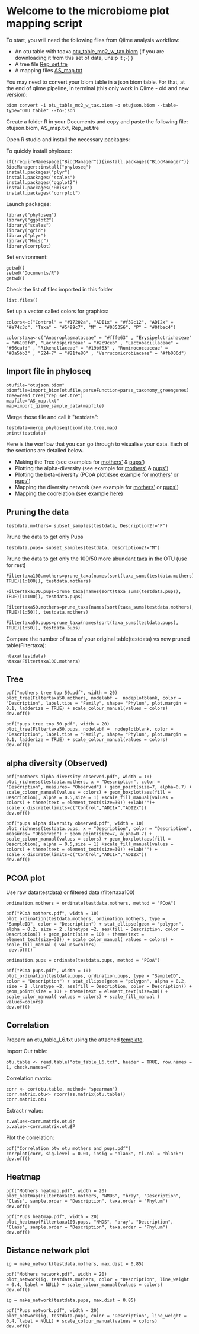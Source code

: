 # **Welcome to the microbiome plot mapping script**

To start, you will need the following files from Qiime analysis workflow:

- An otu table with tqaxa [otu_table_mc2_w_tax.biom](./otujson.biom.zip) (if you are downloading it from this set of data, unzip it ;-) )
- A tree file [Rep_set.tre](./rep_set.tre)
- A mapping files [AS_map.txt](./AS_map.txt)

You may need to convert your biom table in a json biom table. For that, at the end of qiime pipeline, in terminal (this only work in Qiime - old and new version):
```
biom convert -i otu_table_mc2_w_tax.biom -o otujson.biom --table-type="OTU table" --to-json
```
Create a folder R in your Documents and copy and paste the following file: otujson.biom, AS_map.txt, Rep_set.tre

Open R studio and install the necessary packages:

To quickly install phyloseq:
```
if(!requireNamespace("BiocManager")){install.packages("BiocManager")} 
BiocManager::install("phyloseq")
install.packages("plyr")
install.packages("scales")
install.packages("ggplot2")
install.packages("Hmisc")
install.packages("corrplot")
```

Launch packages:
```
library("phyloseq")
library("ggplot2")
library("scales")
library("grid")
library("plyr")
library("Hmisc")
library(corrplot)
```

Set environment:

```
getwd()
setwd("Documents/R")
getwd()
```

Check the list of files imported in this folder
```
list.files()
```

Set up a vector called colors for graphics:
```
colors<-c("Control" = "#17202a", "ADI1x" = "#f39c12", "ADI2x" = "#e74c3c", "Taxa" = "#5499c7", "M" = "#035356", "P" = "#0fbec4")

colorstaxa<-c("Anaeroplasmataceae" = "#fffe63" , "Erysipelotrichaceae" = "#6100fd", "Lachnospiraceae" = "#2c9ceb" , "Lactobacillaceae" = "#66cafd" , "Rikenellaceae" = "#19bf63" , "Ruminococcaceae" = "#0a5bb3" , "S24-7" = "#21fe80" , "Verrucomicrobiaceae" = "#fb006d")
```
## **Import file in phyloseq**

```
otufile="otujson.biom"
biomfile=import_biom(otufile,parseFunction=parse_taxonomy_greengenes)
tree=read_tree("rep_set.tre")
mapfile="AS_map.txt" 
map=import_qiime_sample_data(mapfile)
```
Merge those file and call it "testdata":

```
testdata=merge_phyloseq(biomfile,tree,map)
print(testdata)
```

Here is the worflow that you can go through to visualise your data. Each of the sections are detailed below.

- Making the Tree (see examples for [mothers'](tree_mothers.pdf) & [pups'](tree_pups.pdf))
- Plotting the alpha-diversity (see example for [mothers'](alpha_diversity_mothers.pdf) & [pups'](alpha_diversity_pups.pdf))
- Plotting the beta-diversity (PCoA plot)(see example for [mothers'](PCoA_mothers.pdf) or [pups'](PCoA_pups.pdf))
- Mapping the diversity network (see example for [mothers'](network_mothers.pdf) or [pups'](network_pups.pdf))
- Mapping the coorelation (see example [here](correlation_otu.pdf))

## **Pruning the data**
```
testdata.mothers= subset_samples(testdata, Description2!="P")
```
Prune the data to get only Pups
```
testdata.pups= subset_samples(testdata, Description2!="M")
```

Prune the data to get only the 100/50 more abundant taxa in the OTU (use for rest)
```
Filtertaxa100.mothers=prune_taxa(names(sort(taxa_sums(testdata.mothers), TRUE)[1:100]), testdata.mothers)

Filtertaxa100.pups=prune_taxa(names(sort(taxa_sums(testdata.pups), TRUE)[1:100]), testdata.pups)

Filtertaxa50.mothers=prune_taxa(names(sort(taxa_sums(testdata.mothers), TRUE)[1:50]), testdata.mothers)

Filtertaxa50.pups=prune_taxa(names(sort(taxa_sums(testdata.pups), TRUE)[1:50]), testdata.pups)
```
Compare the number of taxa of your original table(testdata) vs new pruned  table(Filtertaxa):
```
ntaxa(testdata)
ntaxa(Filtertaxa100.mothers)
```

## **Tree**
```
pdf("mothers tree top 50.pdf", width = 20)
plot_tree(Filtertaxa50.mothers, nodelabf =  nodeplotblank, color = "Description", label.tips = "Family", shape= "Phylum", plot.margin = 0.1, ladderize = TRUE) + scale_colour_manual(values = colors)
dev.off()
```
```
pdf("pups tree top 50.pdf", width = 20)
plot_tree(Filtertaxa50.pups, nodelabf =  nodeplotblank, color = "Description", label.tips = "Family", shape= "Phylum", plot.margin = 0.1, ladderize = TRUE) + scale_colour_manual(values = colors)
dev.off()
```
## **alpha diversity (Observed)**
```
pdf("mothers alpha diversity observed.pdf", width = 10)
plot_richness(testdata.mothers, x = "Description", color = "Description", measures= "Observed") + geom_point(size=7, alpha=0.7) + scale_colour_manual(values = colors) + geom_boxplot(aes(fill = Description), alpha = 0.5,size = 1) +scale_fill_manual(values = colors) + theme(text = element_text(size=30)) +xlab("")+      scale_x_discrete(limits=c("Control","ADI1x","ADI2x"))
dev.off()
```
```
pdf("pups alpha diversity observed.pdf", width = 10)
plot_richness(testdata.pups, x = "Description", color = "Description", measures= "Observed") + geom_point(size=7, alpha=0.7) + scale_colour_manual(values = colors) + geom_boxplot(aes(fill = Description), alpha = 0.5,size = 1) +scale_fill_manual(values = colors) + theme(text = element_text(size=30)) +xlab("") + scale_x_discrete(limits=c("Control","ADI1x","ADI2x"))
dev.off()
```

## **PCOA plot**

Use raw data(testdata) or filtered data (filtertaxa100)
```
ordination.mothers = ordinate(testdata.mothers, method = "PCoA")
```
```
pdf("PCoA mothers.pdf", width = 10)
plot_ordination(testdata.mothers, ordination.mothers, type = "SampleID", color = "Description") + stat_ellipse(geom = "polygon", alpha = 0.2, size = 2 ,linetype =2, aes(fill = Description, color = Description)) + geom_point(size = 10) + theme(text = element_text(size=30)) + scale_color_manual( values = colors) + scale_fill_manual ( values=colors)
 dev.off()
```
```
ordination.pups = ordinate(testdata.pups, method = "PCoA")
```
```
pdf("PCoA pups.pdf", width = 10)
plot_ordination(testdata.pups, ordination.pups, type = "SampleID", color = "Description") + stat_ellipse(geom = "polygon", alpha = 0.2, size = 2 ,linetype =2, aes(fill = Description, color = Description)) + geom_point(size = 10) + theme(text = element_text(size=30)) + scale_color_manual( values = colors) + scale_fill_manual ( values=colors)
dev.off()
```
## **Correlation**

Prepare an otu_table_L6.txt using the attached [template](otu_table_L6.txt).

Import Out table:
```
otu.table <- read.table("otu_table_L6.txt", header = TRUE, row.names = 1, check.names=F)
```
Correlation matrix:
```
corr <- cor(otu.table, method= "spearman")
corr.matrix.otu<- rcorr(as.matrix(otu.table))
corr.matrix.otu
```
Extract r value:
```
r.value<-corr.matrix.otu$r
p.value<-corr.matrix.otu$P
```

Plot the correlation:
```
pdf("Correlation btw otu mothers and pups.pdf")
corrplot(corr, sig.level = 0.01, insig = "blank", tl.col = "black")
dev.off()
```
## **Heatmap**
```
pdf("Mothers heatmap.pdf", width = 20)
plot_heatmap(Filtertaxa100.mothers, "NMDS", "bray", "Description", "Class", sample.order = "Description", taxa.order = "Phylum")
dev.off()
```
```
pdf("Pups heatmap.pdf", width = 20)
plot_heatmap(Filtertaxa100.pups, "NMDS", "bray", "Description", "Class", sample.order = "Description", taxa.order = "Phylum")
dev.off()
```

## **Distance network plot**

```
ig = make_network(testdata.mothers, max.dist = 0.85)
```
```
pdf("Mothers network.pdf", width = 20)
plot_network(ig, testdata.mothers, color = "Description", line_weight = 0.4, label = NULL) + scale_colour_manual(values = colors)
dev.off()
```
```
ig = make_network(testdata.pups, max.dist = 0.85)
```
```
pdf("Pups network.pdf", width = 20)
plot_network(ig, testdata.pups, color = "Description", line_weight = 0.4, label = NULL) + scale_colour_manual(values = colors)
dev.off()
```
